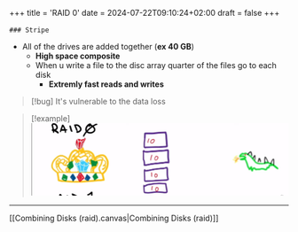 +++
title = 'RAID 0'
date = 2024-07-22T09:10:24+02:00
draft = false
+++

    ### Stripe 
- All of the drives are added together (**ex 40 GB**)
	- **High  space composite**
	- When u write a file to the disc array quarter of the files  go to each disk
		- **Extremly fast   reads and writes**

>[!bug] It's vulnerable to the data loss

>[!example]
![Pasted_image_20240425180738.png](/static/Pasted_image_20240425180738.png)

----
[[Combining Disks (raid).canvas|Combining Disks (raid)]]